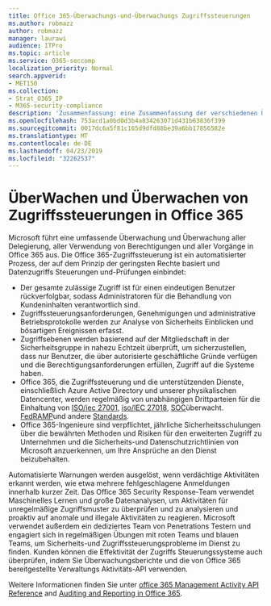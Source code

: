 ```yaml
---
title: Office 365-Überwachungs-und-Überwachungs Zugriffssteuerungen
ms.author: robmazz
author: robmazz
manager: laurawi
audience: ITPro
ms.topic: article
ms.service: O365-seccomp
localization_priority: Normal
search.appverid:
- MET150
ms.collection:
- Strat_O365_IP
- M365-security-compliance
description: 'Zusammenfassung: eine Zusammenfassung der verschiedenen Überwachungs-und Überwachungs Zugriffssteuerelemente in Office 365.'
ms.openlocfilehash: 753acd1a0bd0d3b4a834263071d431b63836f399
ms.sourcegitcommit: 0017dc6a5f81c165d9dfd88be39a6bb17856582e
ms.translationtype: MT
ms.contentlocale: de-DE
ms.lasthandoff: 04/23/2019
ms.locfileid: "32262537"
---
```

# <a name="monitoring-and-auditing-access-controls-in-office-365"></a>ÜberWachen und Überwachen von Zugriffssteuerungen in Office 365

Microsoft führt eine umfassende Überwachung und Überwachung aller Delegierung, aller Verwendung von Berechtigungen und aller Vorgänge in Office 365 aus. Die Office 365-Zugriffssteuerung ist ein automatisierter Prozess, der auf dem Prinzip der geringsten Rechte basiert und Datenzugriffs Steuerungen und-Prüfungen einbindet:
- Der gesamte zulässige Zugriff ist für einen eindeutigen Benutzer rückverfolgbar, sodass Administratoren für die Behandlung von Kundeninhalten verantwortlich sind.
- Zugriffssteuerungsanforderungen, Genehmigungen und administrative Betriebsprotokolle werden zur Analyse von Sicherheits Einblicken und bösartigen Ereignissen erfasst.
- Zugriffsebenen werden basierend auf der Mitgliedschaft in der Sicherheitsgruppe in nahezu Echtzeit überprüft, um sicherzustellen, dass nur Benutzer, die über autorisierte geschäftliche Gründe verfügen und die Berechtigungsanforderungen erfüllen, Zugriff auf die Systeme haben.
- Office 365, die Zugriffssteuerung und die unterstützenden Dienste, einschließlich Azure Active Directory und unserer physikalischen Datencenter, werden regelmäßig von unabhängigen Drittparteien für die Einhaltung von [ISO/iec 27001](https://www.microsoft.com/en-us/TrustCenter/Compliance/iso-iec-27001), [iso/IEC 27018](https://www.microsoft.com/en-us/TrustCenter/Compliance/iso-iec-27018), [SOC](https://www.microsoft.com/en-us/TrustCenter/Compliance/SOC)überwacht. [FedRAMP](https://www.microsoft.com/en-us/TrustCenter/Compliance/FedRAMP)und andere [Standards](https://www.microsoft.com/en-us/TrustCenter/Compliance?service=Office#Icons).
- Office 365-Ingenieure sind verpflichtet, jährliche Sicherheitsschulungen über die bewährten Methoden und Risiken für den erweiterten Zugriff zu Unternehmen und die Sicherheits-und Datenschutzrichtlinien von Microsoft anzuerkennen, um Ihre Ansprüche an den Dienst beizubehalten.

Automatisierte Warnungen werden ausgelöst, wenn verdächtige Aktivitäten erkannt werden, wie etwa mehrere fehlgeschlagene Anmeldungen innerhalb kurzer Zeit. Das Office 365 Security Response-Team verwendet Maschinelles Lernen und große Datenanalysen, um Aktivitäten für unregelmäßige Zugriffsmuster zu überprüfen und zu analysieren und proaktiv auf anomale und illegale Aktivitäten zu reagieren. Microsoft verwendet außerdem ein dediziertes Team von Penetrations Testern und engagiert sich in regelmäßigen Übungen mit roten Teams und blauen Teams, um Sicherheits-und Zugriffssteuerungsprobleme im Dienst zu finden. Kunden können die Effektivität der Zugriffs Steuerungssysteme auch überprüfen, indem Sie Überwachungsberichte und die von Office 365 bereitgestellte Verwaltungs Aktivitäts-API verwenden. 

Weitere Informationen finden Sie unter [office 365 Management Activity API Reference](https://msdn.microsoft.com/en-us/library/office/mt227394.aspx) and [Auditing and Reporting in Office 365](office-365-auditing-and-reporting-overview.md).
